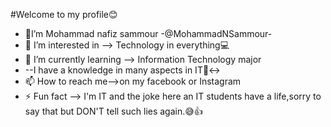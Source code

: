 #Welcome to my profile😊
- 👋I’m Mohammad nafiz sammour -@MohammadNSammour-
- 👀 I’m interested in --> Technology in everything💻
- 🌱 I’m currently learning --> Information Technology major
- --I have a knowledge in many aspects in IT🙂‍↔️
- 📫 How to reach me-->on my facebook or Instagram 
- ⚡ Fun fact --> I'm IT and the joke here an IT students have a life,sorry to say that but DON'T tell such lies again.😅👍
